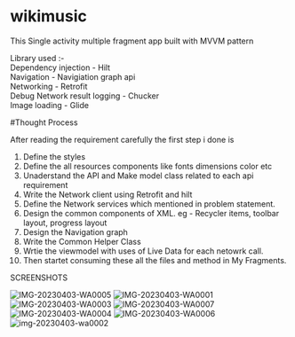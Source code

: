 # wikimusic<br />

This Single activity multiple fragment app built with MVVM pattern<br />

Library used :-<br />
Dependency injection - Hilt<br />
Navigation - Navigiation graph api<br />
Networking - Retrofit<br />
Debug Network result logging - Chucker<br />
Image loading - Glide<br />

#Thought Process<br />

After reading the requirement carefully the first step i done is<br />

1. Define the styles<br />
2. Define the all resources components like fonts dimensions color etc<br />
3. Unaderstand the API and Make model class related to each api requirement<br />
4. Write the Network client using Retrofit and hilt<br />
5. Define the Network services which mentioned in problem statement.<br />
6. Design the common components of XML. eg - Recycler items, toolbar layout, progress layout<br />
7. Design the Navigation graph
8. Write the Common Helper Class<br />
9. Wrtie the viewmodel with uses of Live Data for each netowrk call.<br />
10. Then startet consuming these all the files and method in My Fragments.


SCREENSHOTS

![IMG-20230403-WA0005](https://user-images.githubusercontent.com/65567507/229457375-a1b38c12-2044-49c0-af6f-44203378e0b1.jpg)
![IMG-20230403-WA0001](https://user-images.githubusercontent.com/65567507/229457387-13295c7f-c5b9-4fcd-90eb-acb90ff8ca1f.jpg)
![IMG-20230403-WA0003](https://user-images.githubusercontent.com/65567507/229457393-7ab3e657-8239-4ef8-be42-dc3ce53294c2.jpg)
![IMG-20230403-WA0007](https://user-images.githubusercontent.com/65567507/229457396-6fd8e445-99fb-4bab-b899-eb0980f4c732.jpg)
![IMG-20230403-WA0004](https://user-images.githubusercontent.com/65567507/229457401-3d3f3c64-94c8-4fd5-8e3b-29568c363ed4.jpg)
![IMG-20230403-WA0006](https://user-images.githubusercontent.com/65567507/229457404-c2e68d4e-7579-42b4-b789-bc3aeedd1a0f.jpg)
![img-20230403-wa0002](https://user-images.githubusercontent.com/65567507/229457408-5403f621-09fe-4528-8468-74a8731faa1f.jpeg)

